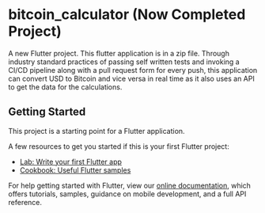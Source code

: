 # bitcoin_calculator (Now Completed Project)

A new Flutter project. This flutter application is in a zip file. Through industry standard practices of passing self written tests and invoking a CI/CD pipeline along with a pull request form for every push, this application can convert USD to Bitcoin and vice versa in real time as it also uses an API to get the data for the calculations.

## Getting Started

This project is a starting point for a Flutter application.

A few resources to get you started if this is your first Flutter project:

- [Lab: Write your first Flutter app](https://flutter.dev/docs/get-started/codelab)
- [Cookbook: Useful Flutter samples](https://flutter.dev/docs/cookbook)

For help getting started with Flutter, view our
[online documentation](https://flutter.dev/docs), which offers tutorials,
samples, guidance on mobile development, and a full API reference.
